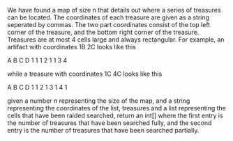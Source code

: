 We have found a map of size n that details out where a series of
treasures can be located. The coordinates of each treasure are given
as a string seperated by commas. The two part coordinates consist of
the top left corner of the treasure, and the bottom right corner of the treasure.
Treasures are at most 4 cells large and always rectangular. For example, an artifact
with coordinates 1B 2C looks like this

A B C D
1  1 1
2  1 1
3
4

while a treasure with coordinates 1C 4C looks like this

A B C D
1    1
2    1
3    1
4    1

given a number n representing the size of the map, and a string representing
the coordinates of the list, treasures and a list representing the cells that have been raided searched,
return an int[] where the first entry is the number of treasures that have been searched fully, and the
second entry is the number of treasures that have been searched partially.
